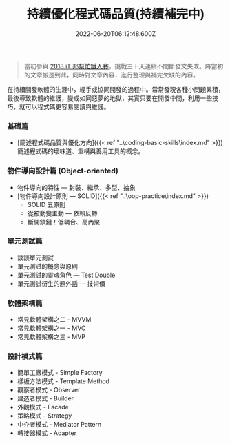 ﻿---
title: 持續優化程式碼品質(持續補完中)
description: 想要持續程式碼的品質，是需要參與專案的所有發人員共同維護的。當開發人員的基礎功越扎實，就越容易演化出易閱讀、易理解、易修改的程式碼品質。
date: 2022-06-20T06:12:48.600Z
keywords:
  - 程式碼品質
  - Object-oriented
  - SOLID
categories:
  - 系列文章
lastmod: 2023-01-16T05:52:18.639Z
slug: foreword
---

> 當初參與 [2018 iT 邦幫忙鐵人賽](https://ithelp.ithome.com.tw/users/20107551/ironman/1430)，挑戰三十天連續不間斷發文失敗。將當初的文章搬遷到此，同時對文章內容，進行整理與補完欠缺的內容。

在持續開發軟體的生涯中，經手或協同開發的過程中。常常發現各種小問題累積，最後導致軟體的維護，變成如同惡夢的地獄，其實只要在開發中間，利用一些技巧，就可以程式碼更容易閱讀與維護。

<!--more-->

### 基礎篇

- [簡述程式碼品質與優化方向]({{< ref "..\coding-basic-skills\index.md" >}}) 簡述程式碼的壞味道、重構與善用工具的概念。

### 物件導向設計篇 (Object-oriented)

- 物件導向的特性 — 封裝、繼承、多型、抽象
- [物件導向設計原則 — SOLID]({{< ref "..\oop-practice\index.md" >}})
  - SOLID 五原則
  - 從被動變主動 — 依賴反轉
  - 斷開鎖鏈！低耦合、高內聚

### 單元測試篇

- 談談單元測試
- 單元測試的概念與原則
- 單元測試的靈魂角色 — Test Double
- 單元測試衍生的題外話 — 技術債

### 軟體架構篇

- 常見軟體架構之二 - MVVM
- 常見軟體架構之一 - MVC
- 常見軟體架構之三 - MVP

### 設計模式篇

- 簡單工廠模式 - Simple Factory
- 樣板方法模式 - Template Method
- 觀察者模式 - Observer
- 建造者模式 - Builder
- 外觀模式 - Facade
- 策略模式 - Strategy
- 中介者模式 - Mediator Pattern
- 轉接器模式 - Adapter
